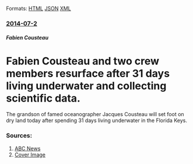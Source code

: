 
Formats: [HTML](/news/2014/07/2/fabien-cousteau-and-two-crew-members-resurface-after-31-days-living-underwater-and-collecting-scientific-data.html)  [JSON](/news/2014/07/2/fabien-cousteau-and-two-crew-members-resurface-after-31-days-living-underwater-and-collecting-scientific-data.json)  [XML](/news/2014/07/2/fabien-cousteau-and-two-crew-members-resurface-after-31-days-living-underwater-and-collecting-scientific-data.xml)  

### [2014-07-2](/news/2014/07/2/index.md)

##### Fabien Cousteau
# Fabien Cousteau and two crew members resurface after 31 days living underwater and collecting scientific data. 

The grandson of famed oceanographer Jacques Cousteau will set foot on dry land today after spending 31 days living underwater in the Florida Keys.


### Sources:

1. [ABC News](http://abcnews.go.com/US/fabien-cousteau-set-emerge-31-day-underwater-mission/story?id=24395897)
1. [Cover Image](http://a.abcnews.com/images/Technology/AP_fabien_cousteau_2_sk_140702_16x9_992.jpg)
